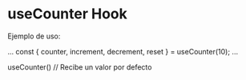 # useCounter Hook

Ejemplo de uso:

...
    const { counter, increment,  decrement, reset } = useCounter(10);
...

useCounter() // Recibe un valor por defecto